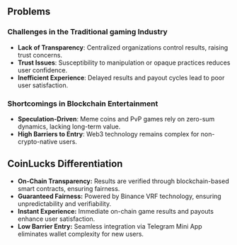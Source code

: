 
## **Problems**

### Challenges in the Traditional gaming Industry

- **Lack of Transparency**: Centralized organizations control results, raising trust concerns.
- **Trust Issues**: Susceptibility to manipulation or opaque practices reduces user confidence.
- **Inefficient Experience**: Delayed results and payout cycles lead to poor user satisfaction.


### Shortcomings in Blockchain Entertainment

- **Speculation-Driven**: Meme coins and PvP games rely on zero-sum dynamics, lacking long-term value.
- **High Barriers to Entry**: Web3 technology remains complex for non-crypto-native users.

## CoinLucks Differentiation
- **On-Chain Transparency:** Results are verified through blockchain-based smart contracts, ensuring fairness.
- **Guaranteed Fairness:** Powered by Binance VRF technology, ensuring unpredictability and verifiability.
- **Instant Experience:** Immediate on-chain game results and payouts enhance user satisfaction.
- **Low Barrier Entry:** Seamless integration via Telegram Mini App eliminates wallet complexity for new users.